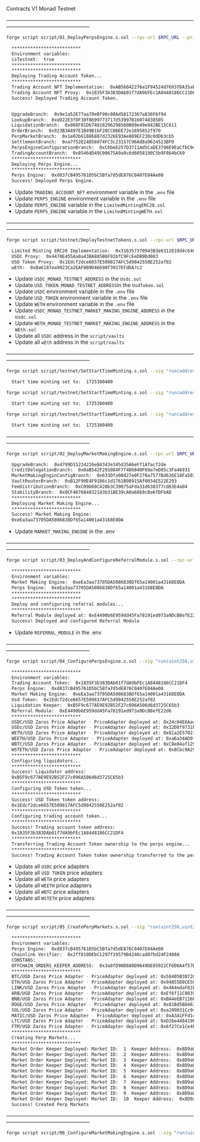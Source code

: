 Contracts V1 Monad Testnet

————————————————————————————————————————————————————

```bash
forge script script/01_DeployPerpsEngine.s.sol --rpc-url $RPC_URL --private-key $PRIVATE_KEY  --broadcast -vvvv
```

```bash
  **************************
  Environment variables:
  isTestnet:  true
  **************************
  **************************
  Deploying Trading Account Token...
  **************************
  Trading Account NFT Implementation:  0xAB56042276a1F94524d7693fDA35ab40CCA53BA7
  Trading Account NFT Proxy:  0x1835F3b383DAb01f7dA9bFEc1A8448186CC21DF4
  Success! Deployed Trading Account Token.


  UpgradeBranch:  0x9e1a52E77aa70eBf90c08Ad58172367a836F6f94
  LookupBranch:  0xeD22E3f8F30f8699773717d53997B16074838505
  LiquidationBranch:  0x008F81Db74818296298560B09e49e842BE15C611
  OrderBranch:  0x923B3A497E1B49B1bF28CC0BEE72e1695852f970
  PerpMarketBranch:  0x1e02b61886887d2326E93Ae809EF230c0dDb3cb5
  SettlementBranch:  0xa7f52E24D56074FC3c23157C96Ad8a9624523BF0
  PerpsEngineConfigurationBranch:  0xCbbeb257D3711Ad5CaDE3798E9EaCfbC9d9F0768
  TradingAccountBranch:  0x8546dD49C00675A9a9c6d6058190C5b9F864bC69
  **************************
  Deploying Perps Engine...
  **************************
  Perps Engine:  0xd837cB495761D5bC5Bfa7d5dE876C0407E04Ae08
  Success! Deployed Perps Engine.
```

- Update `TRADING_ACCOUNT_NFT` environment variable in the `.env` file
- Update `PERPS_ENGINE` environment variable in the `.env` file
- Update `PERPS_ENGINE` variable in the `LimitedMintingERC20.sol`
- Update `PERPS_ENGINE` variable in the `LimitedMintingWETH.sol`

————————————————————————————————————————————————————

```bash
forge script script/testnet/DeployTestnetTokens.s.sol --rpc-url $RPC_URL --private-key $PRIVATE_KEY  --broadcast -vvvv
```

```bash
  Limited Minting ERC20 Implementation:  0x316357370943B3e6312810d4c64Cc4F1276aD535
  USDC Proxy:  0x4470E455Aa0a43BA885B6F91bfC9FcEeDB9Dd083
  USD Token Proxy:  0x1Edcf2dce6657E509817AFC5d9842550E252af02
  wEth:  0xBa6187ea9023Ca2EAF8B9D46690f3937EFdDA7c2
```

- Update `USDC_MONAD_TESTNET_ADDRESS` in the `Usdc.sol`
- Update `USD_TOKEN_MONAD_TESTNET_ADDRESS`in the `UsdToken.sol`
- Update `USDC` environment variable in the `.env` file
- Update `USD_TOKEN` environment variable in the `.env` file
- Update `WETH` environment variable in the `.env` file
- Update `USDC_MONAD_TESTNET_MARKET_MAKING_ENGINE_ADDRESS` in the `Usdc.sol`
- Update `WETH_MONAD_TESTNET_MARKET_MAKING_ENGINE_ADDRESS` in the `WEth.sol`
- Update all `USDC` address in the `script/vaults`
- Update all `wEth` address in the `script/vaults`

————————————————————————————————————————————————————

```bash
forge script script/testnet/SetStartTimeMinting.s.sol --sig "run(address)" 0x4470E455Aa0a43BA885B6F91bfC9FcEeDB9Dd083 --rpc-url $RPC_URL --private-key $PRIVATE_KEY  --broadcast -vvvv
```

```bash
  Start time minting set to:  1725380400
```

```bash
forge script script/testnet/SetStartTimeMinting.s.sol --sig "run(address)" 0x1Edcf2dce6657E509817AFC5d9842550E252af02 --rpc-url $RPC_URL --private-key $PRIVATE_KEY  --broadcast -vvvv
```

```bash
  Start time minting set to:  1725380400
```

```bash
forge script script/testnet/SetStartTimeMinting.s.sol --sig "run(address)" 0xBa6187ea9023Ca2EAF8B9D46690f3937EFdDA7c2 --rpc-url $RPC_URL --private-key $PRIVATE_KEY  --broadcast -vvvv
```

```bash
  Start time minting set to:  1725380400
```

————————————————————————————————————————————————————

```bash
forge script script/02_DeployMarketMakingEngine.s.sol --rpc-url $RPC_URL --private-key $PRIVATE_KEY  --broadcast -vvvv
```

```bash
  UpgradeBranch:  0x4799D15224226eB4343e345d35A6eFf1Afacf2de
  CreditDelegationBranch:  0x0aB542F291084F7f4D6840F69a7eD85c3Fa46931
  MarketMakingEnginConfigBranch:  0x633Dfa90d27e0F278a7577Bd626E18Fa503F57bf
  VaultRouterBranch:  0xB12F99E4F9186c1d1761B98915Af0034E522E293
  FeeDistributionBranch:  0xC09b60C428b3C39075aFda31d638377cd63E4a04
  StabilityBranch:  0x0CF467684832143b31BE39cA0a68b9cBa6fDFbAD
  **************************
  Deploying Market Making Engine...
  **************************
  Success! Market Making Engine:
  0xeEa3aa73705DA5086838Df65a14001a43168E8DA
```

- Update `MARKET_MAKING_ENGINE` in the .env

————————————————————————————————————————————————————

```bash
forge script script/03_DeployAndConfigureReferralModule.s.sol --rpc-url $RPC_URL --private-key $PRIVATE_KEY  --broadcast -vvvv
```

```bash
  **************************
  Environment variables:
  Market Making Engine:  0xeEa3aa73705DA5086838Df65a14001a43168E8DA
  Perps Engine:  0xeEa3aa73705DA5086838Df65a14001a43168E8DA
  **************************
  **************************
  Deploy and configuring referral modules...
  **************************
  Referral Module deployed at: 0xE4490b6E959dd45Fa78191ed973a9DcB8efE22d6
  Success! Deployed and configured Referral Module
```

- Update `REFERRAL_MODULE` in the .env

————————————————————————————————————————————————————

```bash
forge script script/04_ConfigurePerpsEngine.s.sol --sig "run(uint256,uint256)" 1 2 --rpc-url $RPC_URL --private-key $PRIVATE_KEY  --broadcast -vvvv
```

```bash
  **************************
  Environment variables:
  Trading Account Token:  0x1835F3b383DAb01f7dA9bFEc1A8448186CC21DF4
  Perps Engine:  0xd837cB495761D5bC5Bfa7d5dE876C0407E04Ae08
  Market Making Engine:  0xeEa3aa73705DA5086838Df65a14001a43168E8DA
  Usd Token:  0x1Edcf2dce6657E509817AFC5d9842550E252af02
  Liquidation Keeper:  0xB5F9c677AE9E92B52F27c096A506d6d3725C65b3
  Referral Module:  0xE4490b6E959dd45Fa78191ed973a9DcB8efE22d6
  **************************
  USDC/USD Zaros Price Adapter - PriceAdapter deployed at: 0x24c04E6Aa405EDB4e3847049dE459f8304145038
  USDz/USD Zaros Price Adapter - PriceAdapter deployed at: 0x12D8f9731bBba559f76A952f47b374A16263Ec63
  WETH/USD Zaros Price Adapter - PriceAdapter deployed at: 0x81a2E5702167afAB2bbdF9c781f74160Ae433fA5
  WEETH/USD Zaros Price Adapter - PriceAdapter deployed at: 0xa6a34AD9fe29902C53Ca3862667a1EA7E6ff6e13
  WBTC/USD Zaros Price Adapter - PriceAdapter deployed at: 0xC8e84af129FF5c5CB0bcE9a1972311feB4e392F9
  WSTETH/USD Zaros Price Adapter - PriceAdapter deployed at: 0x8Cbc9A29f2Ae01F420DaAb8DcbF21131337a38E4
  **************************
  Configuring liquidators...
  **************************
  Success! Liquidator address:
  0xB5F9c677AE9E92B52F27c096A506d6d3725C65b3
  **************************
  Configuring USD Token token...
  **************************
  Success! USD Token token address:
  0x1Edcf2dce6657E509817AFC5d9842550E252af02
  **************************
  Configuring trading account token...
  **************************
  Success! Trading account token address:
  0x1835F3b383DAb01f7dA9bFEc1A8448186CC21DF4
  **************************
  Transferring Trading Account Token ownership to the perps engine...
  **************************
  Success! Trading Account Token token ownership transferred to the perps engine.
```

- Update all `USDC` price adapters
- Update all `USD TOKEN` price adapters
- Update all `WETH` price adapters
- Update all `WEETH` price adapters
- Update all `WBTC` price adapters
- Update all `WSTETH` price adapters

————————————————————————————————————————————————————

```bash
forge script script/05_CreatePerpMarkets.s.sol --sig "run(uint256,uint256,bool,address)" 1 10 true 0x8D9a0B9F3C11Bad4FFfD18cEe758a91F109945A9 --rpc-url $RPC_URL --private-key $PRIVATE_KEY  --broadcast -vvvv
```

```bash
  **************************
  Environment variables:
  Perps Engine:  0xd837cB495761D5bC5Bfa7d5dE876C0407E04Ae08
  Chainlink Verifier:  0x2ff010DEbC1297f19579B4246cad07bd24F2488A
  CONSTANS:
  OFFCHAIN_ORDERS_KEEPER_ADDRESS:  0x3a8fD90D680D9649DE85922CF6D6A4f57Bb8d1D5
  **************************
  BTC/USD Zaros Price Adapter - PriceAdapter deployed at: 0x58405B3872067ddf78e3157664DAD02ad0337c11
  ETH/USD Zaros Price Adapter - PriceAdapter deployed at: 0x94855D8CE505a0C600a3Aac2C544489A8B85559b
  LINK/USD Zaros Price Adapter - PriceAdapter deployed at: 0x464edaF81b40576bBab4768aD76c81d3cf629c35
  ARB/USD Zaros Price Adapter - PriceAdapter deployed at: 0xEf6f11C8035e7aDaA53E90747E582d696C41ad92
  BNB/USD Zaros Price Adapter - PriceAdapter deployed at: 0xBA4eEB7116E7779056f4bc19Da624f50c75dFA4C
  DOGE/USD Zaros Price Adapter - PriceAdapter deployed at: 0x81Bd5B84639C12bd2D78C7CdAF57b7CC0333B355
  SOL/USD Zaros Price Adapter - PriceAdapter deployed at: 0xa289031Cc94717b5991604f490830Cc9FA4C78b1
  MATIC/USD Zaros Price Adapter - PriceAdapter deployed at: 0xA3A1FFd14d844AE063721178cC3Da14B1c0d7A57
  LTC/USD Zaros Price Adapter - PriceAdapter deployed at: 0xD2be448419F3A71563a928c13039655aB0cd1dEd
  FTM/USD Zaros Price Adapter - PriceAdapter deployed at: 0x6f27Ce1Ce4F36389F248CD1ceC08A0d3a1c2aA4E
  **************************
  Creating Perp Markets...
  **************************
  Market Order Keeper Deployed: Market ID:  1  Keeper Address:  0x8D9a0B9F3C11Bad4FFfD18cEe758a91F109945A9
  Market Order Keeper Deployed: Market ID:  2  Keeper Address:  0x8D9a0B9F3C11Bad4FFfD18cEe758a91F109945A9
  Market Order Keeper Deployed: Market ID:  3  Keeper Address:  0x8D9a0B9F3C11Bad4FFfD18cEe758a91F109945A9
  Market Order Keeper Deployed: Market ID:  4  Keeper Address:  0x8D9a0B9F3C11Bad4FFfD18cEe758a91F109945A9
  Market Order Keeper Deployed: Market ID:  5  Keeper Address:  0x8D9a0B9F3C11Bad4FFfD18cEe758a91F109945A9
  Market Order Keeper Deployed: Market ID:  6  Keeper Address:  0x8D9a0B9F3C11Bad4FFfD18cEe758a91F109945A9
  Market Order Keeper Deployed: Market ID:  7  Keeper Address:  0x8D9a0B9F3C11Bad4FFfD18cEe758a91F109945A9
  Market Order Keeper Deployed: Market ID:  8  Keeper Address:  0x8D9a0B9F3C11Bad4FFfD18cEe758a91F109945A9
  Market Order Keeper Deployed: Market ID:  9  Keeper Address:  0x8D9a0B9F3C11Bad4FFfD18cEe758a91F109945A9
  Market Order Keeper Deployed: Market ID:  10  Keeper Address:  0x8D9a0B9F3C11Bad4FFfD18cEe758a91F109945A9
  Success! Created Perp Markets
```

————————————————————————————————————————————————————

```bash
forge script script/06_ConfigureMarketMakingEngine.s.sol --sig "run(uint256,uint256,bool)" 1 2 true --rpc-url $RPC_URL --private-key $PRIVATE_KEY  --broadcast -vvvv
```

```bash

```
